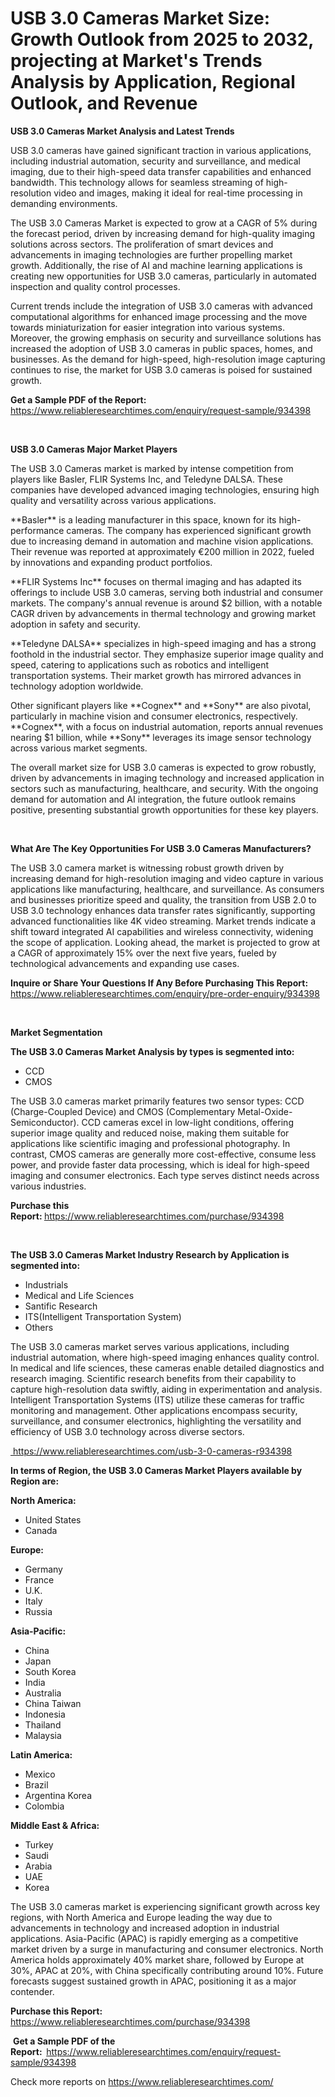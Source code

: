 <p><h1>USB 3.0 Cameras Market Size: Growth Outlook from 2025 to 2032, projecting at Market's Trends Analysis by Application, Regional Outlook, and Revenue</h1></p><p><strong>USB 3.0 Cameras Market Analysis and Latest Trends</strong></p>
<p><p>USB 3.0 cameras have gained significant traction in various applications, including industrial automation, security and surveillance, and medical imaging, due to their high-speed data transfer capabilities and enhanced bandwidth. This technology allows for seamless streaming of high-resolution video and images, making it ideal for real-time processing in demanding environments.</p><p>The USB 3.0 Cameras Market is expected to grow at a CAGR of 5% during the forecast period, driven by increasing demand for high-quality imaging solutions across sectors. The proliferation of smart devices and advancements in imaging technologies are further propelling market growth. Additionally, the rise of AI and machine learning applications is creating new opportunities for USB 3.0 cameras, particularly in automated inspection and quality control processes.</p><p>Current trends include the integration of USB 3.0 cameras with advanced computational algorithms for enhanced image processing and the move towards miniaturization for easier integration into various systems. Moreover, the growing emphasis on security and surveillance solutions has increased the adoption of USB 3.0 cameras in public spaces, homes, and businesses. As the demand for high-speed, high-resolution image capturing continues to rise, the market for USB 3.0 cameras is poised for sustained growth.</p></p>
<p><strong>Get a Sample PDF of the Report:&nbsp;</strong> <a href="https://www.reliableresearchtimes.com/enquiry/request-sample/934398?utm_campaign=2714&utm_medium=2&utm_source=Github&utm_content=ia&utm_term=11032025&utm_id=usb-30-cameras">https://www.reliableresearchtimes.com/enquiry/request-sample/934398</a></p>
<p>&nbsp;</p>
<p><strong>USB 3.0 Cameras Major Market Players</strong></p>
<p><p>The USB 3.0 Cameras market is marked by intense competition from players like Basler, FLIR Systems Inc, and Teledyne DALSA. These companies have developed advanced imaging technologies, ensuring high quality and versatility across various applications.</p><p>**Basler** is a leading manufacturer in this space, known for its high-performance cameras. The company has experienced significant growth due to increasing demand in automation and machine vision applications. Their revenue was reported at approximately €200 million in 2022, fueled by innovations and expanding product portfolios.</p><p>**FLIR Systems Inc** focuses on thermal imaging and has adapted its offerings to include USB 3.0 cameras, serving both industrial and consumer markets. The company's annual revenue is around $2 billion, with a notable CAGR driven by advancements in thermal technology and growing market adoption in safety and security.</p><p>**Teledyne DALSA** specializes in high-speed imaging and has a strong foothold in the industrial sector. They emphasize superior image quality and speed, catering to applications such as robotics and intelligent transportation systems. Their market growth has mirrored advances in technology adoption worldwide.</p><p>Other significant players like **Cognex** and **Sony** are also pivotal, particularly in machine vision and consumer electronics, respectively. **Cognex**, with a focus on industrial automation, reports annual revenues nearing $1 billion, while **Sony** leverages its image sensor technology across various market segments.</p><p>The overall market size for USB 3.0 cameras is expected to grow robustly, driven by advancements in imaging technology and increased application in sectors such as manufacturing, healthcare, and security. With the ongoing demand for automation and AI integration, the future outlook remains positive, presenting substantial growth opportunities for these key players.</p></p>
<p>&nbsp;</p>
<p><strong>What Are The Key Opportunities For USB 3.0 Cameras Manufacturers?</strong></p>
<p><p>The USB 3.0 camera market is witnessing robust growth driven by increasing demand for high-resolution imaging and video capture in various applications like manufacturing, healthcare, and surveillance. As consumers and businesses prioritize speed and quality, the transition from USB 2.0 to USB 3.0 technology enhances data transfer rates significantly, supporting advanced functionalities like 4K video streaming. Market trends indicate a shift toward integrated AI capabilities and wireless connectivity, widening the scope of application. Looking ahead, the market is projected to grow at a CAGR of approximately 15% over the next five years, fueled by technological advancements and expanding use cases.</p></p>
<p><strong>Inquire or Share Your Questions If Any Before Purchasing This Report:</strong> <a href="https://www.reliableresearchtimes.com/enquiry/pre-order-enquiry/934398?utm_campaign=2714&utm_medium=2&utm_source=Github&utm_content=ia&utm_term=11032025&utm_id=usb-30-cameras">https://www.reliableresearchtimes.com/enquiry/pre-order-enquiry/934398</a></p>
<p>&nbsp;</p>
<p><strong>Market Segmentation</strong></p>
<p><strong>The USB 3.0 Cameras Market Analysis by types is segmented into:</strong></p>
<p><ul><li>CCD</li><li>CMOS</li></ul></p>
<p><p>The USB 3.0 cameras market primarily features two sensor types: CCD (Charge-Coupled Device) and CMOS (Complementary Metal-Oxide-Semiconductor). CCD cameras excel in low-light conditions, offering superior image quality and reduced noise, making them suitable for applications like scientific imaging and professional photography. In contrast, CMOS cameras are generally more cost-effective, consume less power, and provide faster data processing, which is ideal for high-speed imaging and consumer electronics. Each type serves distinct needs across various industries.</p></p>
<p><strong>Purchase this Report:&nbsp;</strong><a href="https://www.reliableresearchtimes.com/purchase/934398?utm_campaign=2714&utm_medium=2&utm_source=Github&utm_content=ia&utm_term=11032025&utm_id=usb-30-cameras">https://www.reliableresearchtimes.com/purchase/934398</a></p>
<p>&nbsp;</p>
<p><strong>The USB 3.0 Cameras Market Industry Research by Application is segmented into:</strong></p>
<p><ul><li>Industrials</li><li>Medical and Life Sciences</li><li>Santific Research</li><li>ITS(Intelligent Transportation System)</li><li>Others</li></ul></p>
<p><p>The USB 3.0 cameras market serves various applications, including industrial automation, where high-speed imaging enhances quality control. In medical and life sciences, these cameras enable detailed diagnostics and research imaging. Scientific research benefits from their capability to capture high-resolution data swiftly, aiding in experimentation and analysis. Intelligent Transportation Systems (ITS) utilize these cameras for traffic monitoring and management. Other applications encompass security, surveillance, and consumer electronics, highlighting the versatility and efficiency of USB 3.0 technology across diverse sectors.</p></p>
<p><a href="https://www.reliableresearchtimes.com/usb-3-0-cameras-r934398?utm_campaign=2714&utm_medium=2&utm_source=Github&utm_content=ia&utm_term=11032025&utm_id=usb-30-cameras">&nbsp;https://www.reliableresearchtimes.com/usb-3-0-cameras-r934398</a></p>
<p><strong>In terms of Region, the USB 3.0 Cameras Market Players available by Region are:</strong></p>
<p>
    <p> <strong> North America: </strong>
        <ul>
            <li>United States</li>
            <li>Canada</li>
        </ul>
        </p> 
    <p> <strong> Europe: </strong>
        <ul>
            <li>Germany</li>
            <li>France</li>
            <li>U.K.</li>
            <li>Italy</li>
            <li>Russia</li>
        </ul>
        </p> 
    <p> <strong> Asia-Pacific: </strong>
        <ul>
            <li>China</li>
            <li>Japan</li>
            <li>South Korea</li>
            <li>India</li>
            <li>Australia</li>
            <li>China Taiwan</li>
            <li>Indonesia</li>
            <li>Thailand</li>
            <li>Malaysia</li>
        </ul>
        </p> 
    <p> <strong> Latin America: </strong>
        <ul>
            <li>Mexico</li>
            <li>Brazil</li>
            <li>Argentina Korea</li>
            <li>Colombia</li>
        </ul>
        </p> 
    <p> <strong> Middle East & Africa: </strong>
        <ul>
            <li>Turkey</li>
            <li>Saudi</li>
            <li>Arabia</li>
            <li>UAE</li>
            <li>Korea</li>
        </ul>
    </p>
    </p>
<p><p>The USB 3.0 cameras market is experiencing significant growth across key regions, with North America and Europe leading the way due to advancements in technology and increased adoption in industrial applications. Asia-Pacific (APAC) is rapidly emerging as a competitive market driven by a surge in manufacturing and consumer electronics. North America holds approximately 40% market share, followed by Europe at 30%, APAC at 20%, with China specifically contributing around 10%. Future forecasts suggest sustained growth in APAC, positioning it as a major contender.</p></p>
<p><strong>Purchase this Report: </strong><a href="https://www.reliableresearchtimes.com/purchase/934398?utm_campaign=2714&utm_medium=2&utm_source=Github&utm_content=ia&utm_term=11032025&utm_id=usb-30-cameras">https://www.reliableresearchtimes.com/purchase/934398</a></p>
<p>&nbsp;<strong>Get a Sample PDF of the Report:&nbsp;&nbsp;</strong><a href="https://www.reliableresearchtimes.com/enquiry/request-sample/934398?utm_campaign=2714&utm_medium=2&utm_source=Github&utm_content=ia&utm_term=11032025&utm_id=usb-30-cameras">https://www.reliableresearchtimes.com/enquiry/request-sample/934398</a></p>
<p><strong></strong></p>
<p>Check more reports on <a href="https://www.reliableresearchtimes.com/?utm_campaign=2714&utm_medium=2&utm_source=Github&utm_content=ia&utm_term=11032025&utm_id=usb-30-cameras">https://www.reliableresearchtimes.com/</a></p>